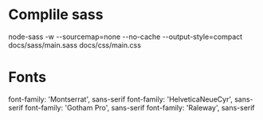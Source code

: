 
# Complile sass
node-sass -w --sourcemap=none --no-cache --output-style=compact docs/sass/main.sass docs/css/main.css

# Fonts
font-family: 'Montserrat', sans-serif
font-family: 'HelveticaNeueCyr', sans-serif
font-family: 'Gotham Pro', sans-serif
font-family: 'Raleway', sans-serif


